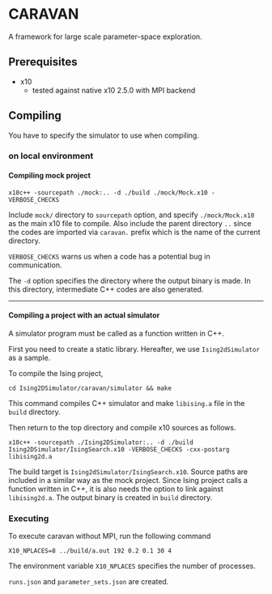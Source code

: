 
# CARAVAN

A framework for large scale parameter-space exploration.

## Prerequisites

- x10
    - tested against native x10 2.5.0 with MPI backend

## Compiling

You have to specify the simulator to use when compiling.


### on local environment

#### Compiling mock project

```
x10c++ -sourcepath ./mock:.. -d ./build ./mock/Mock.x10 -VERBOSE_CHECKS
```

Include `mock/` directory to `sourcepath` option, and specify `./mock/Mock.x10` as the main x10 file to compile.
Also include the parent directory `..` since the codes are imported via `caravan.` prefix which is the name of the current directory.

`VERBOSE_CHECKS` warns us when a code has a potential bug in communication.

The `-d` option specifies the directory where the output binary is made.
In this directory, intermediate C++ codes are also generated.

---

#### Compiling a project with an actual simulator

A simulator program must be called as a function written in C++.

First you need to create a static library. Hereafter, we use `Ising2dSimulator` as a sample.

To compile the Ising project,

```
cd Ising2DSimulator/caravan/simulator && make
```

This command compiles C++ simulator and make `libising.a` file in the `build` directory.

Then return to the top directory and compile x10 sources as follows.

```
x10c++ -sourcepath ./Ising2DSimulator:.. -d ./build Ising2DSimulator/IsingSearch.x10 -VERBOSE_CHECKS -cxx-postarg libising2d.a
```

The build target is `Ising2dSimulator/IsingSearch.x10`. Source paths are included in a similar way as the mock project.
Since Ising project calls a function written in C++, it is also needs the option to link against `libising2d.a`.
The output binary is created in `build` directory.

### Executing

To execute caravan without MPI, run the following command

```
X10_NPLACES=8 ../build/a.out 192 0.2 0.1 30 4
```

The environment variable `X10_NPLACES` specifies the number of processes.

`runs.json` and `parameter_sets.json` are created.

